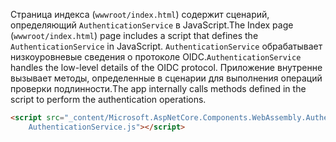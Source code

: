 <span data-ttu-id="2b17c-101">Страница индекса (`wwwroot/index.html`) содержит сценарий, определяющий `AuthenticationService` в JavaScript.</span><span class="sxs-lookup"><span data-stu-id="2b17c-101">The Index page (`wwwroot/index.html`) page includes a script that defines the `AuthenticationService` in JavaScript.</span></span> <span data-ttu-id="2b17c-102">`AuthenticationService` обрабатывает низкоуровневые сведения о протоколе OIDC.</span><span class="sxs-lookup"><span data-stu-id="2b17c-102">`AuthenticationService` handles the low-level details of the OIDC protocol.</span></span> <span data-ttu-id="2b17c-103">Приложение внутренне вызывает методы, определенные в сценарии для выполнения операций проверки подлинности.</span><span class="sxs-lookup"><span data-stu-id="2b17c-103">The app internally calls methods defined in the script to perform the authentication operations.</span></span>

```html
<script src="_content/Microsoft.AspNetCore.Components.WebAssembly.Authentication/
    AuthenticationService.js"></script>
```
